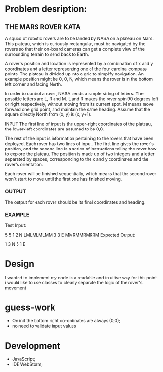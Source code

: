 # Problem desription:

## THE MARS ROVER KATA
A squad of robotic rovers are to be landed by NASA on a plateau on Mars. This plateau, which is curiously rectangular, must be navigated by the rovers so that their on-board cameras can get a complete view of the surrounding terrain to send back to Earth.

A rover's position and location is represented by a combination of x and y coordinates and a letter representing one of the four cardinal compass points. The plateau is divided up into a grid to simplify navigation. An example position might be 0, 0, N, which means the rover is in the bottom left corner and facing North.

In order to control a rover, NASA sends a simple string of letters. The possible letters are L, R and M. L and R makes the rover spin 90 degrees left or right respectively, without moving from its current spot. M means move forward one grid point, and maintain the same heading. Assume that the square directly North from (x, y) is (x, y+1).

INPUT
The first line of input is the upper-right coordinates of the plateau, the lower-left coordinates are assumed to be 0,0.

The rest of the input is information pertaining to the rovers that have been deployed. Each rover has two lines of input. The first line gives the rover's position, and the second line is a series of instructions telling the rover how to explore the plateau. The position is made up of two integers and a letter separated by spaces, corresponding to the x and y coordinates and the rover's orientation.

Each rover will be finished sequentially, which means that the second rover won`t start to move until the first one has finished moving.

### OUTPUT
The output for each rover should be its final coordinates and heading.

### EXAMPLE
Test Input:

5 5
1 2 N
LMLMLMLMM
3 3 E
MMRMMRMRRM
Expected Output:

1 3 N
5 1 E

# Design 

I wanted to implement my code in a readable and intuitive way for this point i would like to use classes to clearly separate the logic of the rover's movement

# guess-work
- On init the bottom right co-ordinates are always (0,0);
- no need to validate input values

# Development
- JavaScript;
- IDE WebStorm;




